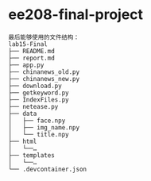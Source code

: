 # ee208-final-project
```
最后能够使用的文件结构：
lab15-Final
├── README.md
├── report.md
├── app.py
├── chinanews_old.py
├── chinanews_new.py
├── download.py
├── getkeyword.py
├── IndexFiles.py
├── netease.py
├── data
│   ├── face.npy
│   ├── img_name.npy
│   └── title.npy
├── html
│   └──…
├── templates
│   └──…
└── .devcontainer.json
```
<!-- ## 小组成员

朱鑫炜 陈可 贾涵 喻智勇

## 任务总览 -->
<!-- 
新闻网站任务一览

- 2~3个新闻网站 完毕
- 关键词 完毕 、**图片**检索
- 相关度、时间排序 完毕
- 新闻聚类（
- 基于人脸的搜索（ -->

<!-- ## 目标确定

- 搜索模块
  + 文字搜索
  + 图片搜索（opencv）
  + 相关度、时间排序
- 网站
  + 基本搭建
  + 网站美化 -->

<!-- ## 任务分配

三人搜索 一人网站

- 陈可：爬虫，关键词搜索，时间、相关度排序，图片搜索
- 朱鑫炜：人脸识别
- 喻智勇：网站搭建
- 贾涵：新闻聚类 -->

<!-- ## 项目时间安排表

- 尚未实现内容
  + 网站搭建 -->
